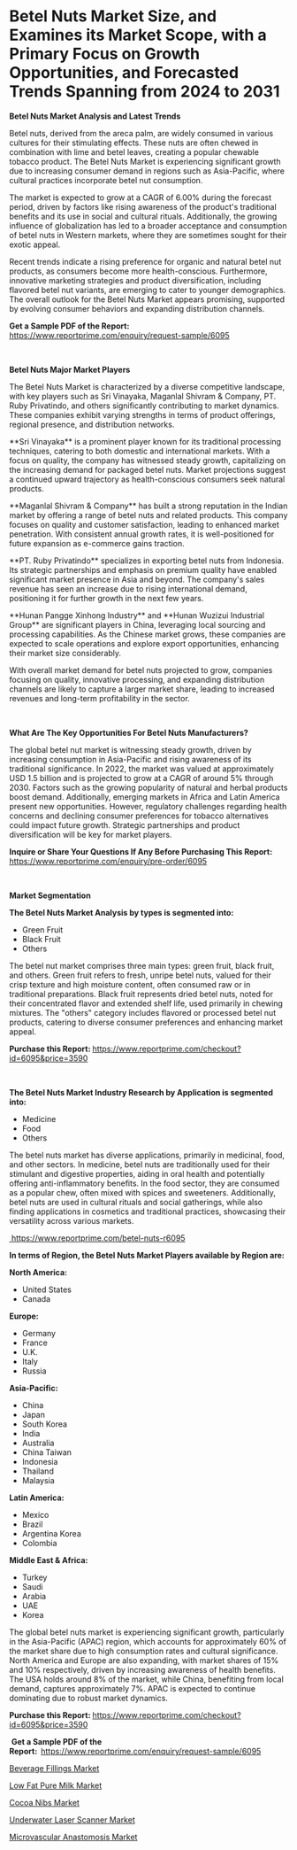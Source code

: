 <p><h1>Betel Nuts Market Size, and Examines its Market Scope, with a Primary Focus on Growth Opportunities, and Forecasted Trends Spanning from 2024 to 2031</h1></p><p><strong>Betel Nuts Market Analysis and Latest Trends</strong></p>
<p><p>Betel nuts, derived from the areca palm, are widely consumed in various cultures for their stimulating effects. These nuts are often chewed in combination with lime and betel leaves, creating a popular chewable tobacco product. The Betel Nuts Market is experiencing significant growth due to increasing consumer demand in regions such as Asia-Pacific, where cultural practices incorporate betel nut consumption. </p><p>The market is expected to grow at a CAGR of 6.00% during the forecast period, driven by factors like rising awareness of the product's traditional benefits and its use in social and cultural rituals. Additionally, the growing influence of globalization has led to a broader acceptance and consumption of betel nuts in Western markets, where they are sometimes sought for their exotic appeal.</p><p>Recent trends indicate a rising preference for organic and natural betel nut products, as consumers become more health-conscious. Furthermore, innovative marketing strategies and product diversification, including flavored betel nut variants, are emerging to cater to younger demographics. The overall outlook for the Betel Nuts Market appears promising, supported by evolving consumer behaviors and expanding distribution channels.</p></p>
<p><strong>Get a Sample PDF of the Report:&nbsp;</strong> <a href="https://www.reportprime.com/enquiry/request-sample/6095?utm_campaign=1530&utm_medium=2&utm_source=Github&utm_content=ia&utm_term=10102024&utm_id=betel-nuts">https://www.reportprime.com/enquiry/request-sample/6095</a></p>
<p>&nbsp;</p>
<p><strong>Betel Nuts Major Market Players</strong></p>
<p><p>The Betel Nuts Market is characterized by a diverse competitive landscape, with key players such as Sri Vinayaka, Maganlal Shivram & Company, PT. Ruby Privatindo, and others significantly contributing to market dynamics. These companies exhibit varying strengths in terms of product offerings, regional presence, and distribution networks.</p><p>**Sri Vinayaka** is a prominent player known for its traditional processing techniques, catering to both domestic and international markets. With a focus on quality, the company has witnessed steady growth, capitalizing on the increasing demand for packaged betel nuts. Market projections suggest a continued upward trajectory as health-conscious consumers seek natural products.</p><p>**Maganlal Shivram & Company** has built a strong reputation in the Indian market by offering a range of betel nuts and related products. This company focuses on quality and customer satisfaction, leading to enhanced market penetration. With consistent annual growth rates, it is well-positioned for future expansion as e-commerce gains traction.</p><p>**PT. Ruby Privatindo** specializes in exporting betel nuts from Indonesia. Its strategic partnerships and emphasis on premium quality have enabled significant market presence in Asia and beyond. The company's sales revenue has seen an increase due to rising international demand, positioning it for further growth in the next few years.</p><p>**Hunan Pangge Xinhong Industry** and **Hunan Wuzizui Industrial Group** are significant players in China, leveraging local sourcing and processing capabilities. As the Chinese market grows, these companies are expected to scale operations and explore export opportunities, enhancing their market size considerably.</p><p>With overall market demand for betel nuts projected to grow, companies focusing on quality, innovative processing, and expanding distribution channels are likely to capture a larger market share, leading to increased revenues and long-term profitability in the sector.</p></p>
<p>&nbsp;</p>
<p><strong>What Are The Key Opportunities For Betel Nuts Manufacturers?</strong></p>
<p><p>The global betel nut market is witnessing steady growth, driven by increasing consumption in Asia-Pacific and rising awareness of its traditional significance. In 2022, the market was valued at approximately USD 1.5 billion and is projected to grow at a CAGR of around 5% through 2030. Factors such as the growing popularity of natural and herbal products boost demand. Additionally, emerging markets in Africa and Latin America present new opportunities. However, regulatory challenges regarding health concerns and declining consumer preferences for tobacco alternatives could impact future growth. Strategic partnerships and product diversification will be key for market players.</p></p>
<p><strong>Inquire or Share Your Questions If Any Before Purchasing This Report:</strong> <a href="https://www.reportprime.com/enquiry/pre-order/6095?utm_campaign=1530&utm_medium=2&utm_source=Github&utm_content=ia&utm_term=10102024&utm_id=betel-nuts">https://www.reportprime.com/enquiry/pre-order/6095</a></p>
<p>&nbsp;</p>
<p><strong>Market Segmentation</strong></p>
<p><strong>The Betel Nuts Market Analysis by types is segmented into:</strong></p>
<p><ul><li>Green Fruit</li><li>Black Fruit</li><li>Others</li></ul></p>
<p><p>The betel nut market comprises three main types: green fruit, black fruit, and others. Green fruit refers to fresh, unripe betel nuts, valued for their crisp texture and high moisture content, often consumed raw or in traditional preparations. Black fruit represents dried betel nuts, noted for their concentrated flavor and extended shelf life, used primarily in chewing mixtures. The "others" category includes flavored or processed betel nut products, catering to diverse consumer preferences and enhancing market appeal.</p></p>
<p><strong>Purchase this Report:&nbsp;</strong><a href="https://www.reportprime.com/checkout?id=6095&price=3590&utm_campaign=1530&utm_medium=2&utm_source=Github&utm_content=ia&utm_term=10102024&utm_id=betel-nuts">https://www.reportprime.com/checkout?id=6095&price=3590</a></p>
<p>&nbsp;</p>
<p><strong>The Betel Nuts Market Industry Research by Application is segmented into:</strong></p>
<p><ul><li>Medicine</li><li>Food</li><li>Others</li></ul></p>
<p><p>The betel nuts market has diverse applications, primarily in medicinal, food, and other sectors. In medicine, betel nuts are traditionally used for their stimulant and digestive properties, aiding in oral health and potentially offering anti-inflammatory benefits. In the food sector, they are consumed as a popular chew, often mixed with spices and sweeteners. Additionally, betel nuts are used in cultural rituals and social gatherings, while also finding applications in cosmetics and traditional practices, showcasing their versatility across various markets.</p></p>
<p><a href="https://www.reportprime.com/betel-nuts-r6095?utm_campaign=1530&utm_medium=2&utm_source=Github&utm_content=ia&utm_term=10102024&utm_id=betel-nuts">&nbsp;https://www.reportprime.com/betel-nuts-r6095</a></p>
<p><strong>In terms of Region, the Betel Nuts Market Players available by Region are:</strong></p>
<p>
    <p> <strong> North America: </strong>
        <ul>
            <li>United States</li>
            <li>Canada</li>
        </ul>
        </p> 
    <p> <strong> Europe: </strong>
        <ul>
            <li>Germany</li>
            <li>France</li>
            <li>U.K.</li>
            <li>Italy</li>
            <li>Russia</li>
        </ul>
        </p> 
    <p> <strong> Asia-Pacific: </strong>
        <ul>
            <li>China</li>
            <li>Japan</li>
            <li>South Korea</li>
            <li>India</li>
            <li>Australia</li>
            <li>China Taiwan</li>
            <li>Indonesia</li>
            <li>Thailand</li>
            <li>Malaysia</li>
        </ul>
        </p> 
    <p> <strong> Latin America: </strong>
        <ul>
            <li>Mexico</li>
            <li>Brazil</li>
            <li>Argentina Korea</li>
            <li>Colombia</li>
        </ul>
        </p> 
    <p> <strong> Middle East & Africa: </strong>
        <ul>
            <li>Turkey</li>
            <li>Saudi</li>
            <li>Arabia</li>
            <li>UAE</li>
            <li>Korea</li>
        </ul>
    </p>
    </p>
<p><p>The global betel nuts market is experiencing significant growth, particularly in the Asia-Pacific (APAC) region, which accounts for approximately 60% of the market share due to high consumption rates and cultural significance. North America and Europe are also expanding, with market shares of 15% and 10% respectively, driven by increasing awareness of health benefits. The USA holds around 8% of the market, while China, benefiting from local demand, captures approximately 7%. APAC is expected to continue dominating due to robust market dynamics.</p></p>
<p><strong>Purchase this Report: </strong><a href="https://www.reportprime.com/checkout?id=6095&price=3590&utm_campaign=1530&utm_medium=2&utm_source=Github&utm_content=ia&utm_term=10102024&utm_id=betel-nuts">https://www.reportprime.com/checkout?id=6095&price=3590</a></p>
<p>&nbsp;<strong>Get a Sample PDF of the Report:&nbsp;&nbsp;</strong><a href="https://www.reportprime.com/enquiry/request-sample/6095?utm_campaign=1530&utm_medium=2&utm_source=Github&utm_content=ia&utm_term=10102024&utm_id=betel-nuts">https://www.reportprime.com/enquiry/request-sample/6095</a></p>
<p><strong></strong></p>
<p><p><a href="https://issuu.com/reportprime-2/docs/beverage-fillings-market-size-2030._0484dce8930b9e?utm_campaign=1530&utm_medium=2&utm_source=Github&utm_content=ia&utm_term=10102024&utm_id=betel-nuts">Beverage Fillings Market</a></p><p><a href="https://issuu.com/reportprime-2/docs/low-fat-pure-milk-market-size-2030._be36d12b75ce4f?utm_campaign=1530&utm_medium=2&utm_source=Github&utm_content=ia&utm_term=10102024&utm_id=betel-nuts">Low Fat Pure Milk Market</a></p><p><a href="https://www.linkedin.com/pulse/cocoa-nibs-market-transformation-comparative-analysis-2024-2031-en9bf?utm_campaign=1530&utm_medium=2&utm_source=Github&utm_content=ia&utm_term=10102024&utm_id=betel-nuts">Cocoa Nibs Market</a></p><p><a href="https://www.linkedin.com/pulse/global-underwater-laser-scanner-market-trends-innovations-4rcbe?utm_campaign=1530&utm_medium=2&utm_source=Github&utm_content=ia&utm_term=10102024&utm_id=betel-nuts">Underwater Laser Scanner Market</a></p><p><a href="https://www.linkedin.com/pulse/regional-adaptations-global-microvascular-anastomosis-2dcge?utm_campaign=1530&utm_medium=2&utm_source=Github&utm_content=ia&utm_term=10102024&utm_id=betel-nuts">Microvascular Anastomosis Market</a></p></p>